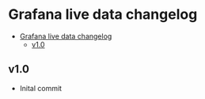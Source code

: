 # Grafana live data changelog

- [Grafana live data changelog](#grafana-live-data-changelog)
  - [v1.0](#v10)

## v1.0

- Inital commit
